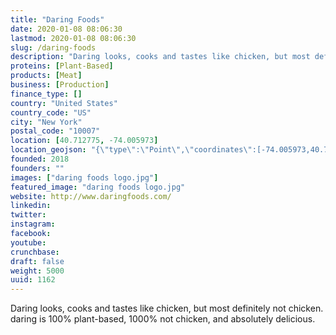 ```yaml
---
title: "Daring Foods"
date: 2020-01-08 08:06:30
lastmod: 2020-01-08 08:06:30
slug: /daring-foods
description: "Daring looks, cooks and tastes like chicken, but most definitely not chicken. daring is 100% plant-based, 1000% not chicken, and absolutely delicious."
proteins: [Plant-Based]
products: [Meat]
business: [Production]
finance_type: []
country: "United States"
country_code: "US"
city: "New York"
postal_code: "10007"
location: [40.712775, -74.005973]
location_geojson: "{\"type\":\"Point\",\"coordinates\":[-74.005973,40.712775]}"
founded: 2018
founders: ""
images: ["daring foods logo.jpg"]
featured_image: "daring foods logo.jpg"
website: http://www.daringfoods.com/
linkedin: 
twitter: 
instagram: 
facebook: 
youtube: 
crunchbase: 
draft: false
weight: 5000
uuid: 1162
---
```

Daring looks, cooks and tastes like chicken, but most definitely not chicken. daring is 100% plant-based, 1000% not chicken, and absolutely delicious.
